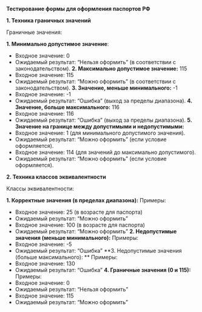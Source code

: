 **Тестирование формы для оформления паспортов РФ**

**1. Техника граничных значений**

Граничные значения:

**1. Минимально допустимое значение**:
- Входное значение: 0
- Ожидаемый результат: “Нельзя оформить” (в соответствии с законодательством).
**2. Максимально допустимое значение:** 115
- Входное значение: 115
- Ожидаемый результат: “Можно оформить” (в соответствии с законодательством).
**3. Значение, меньше минимального:** -1
- Входное значение: -1
- Ожидаемый результат: “Ошибка” (выход за пределы диапазона).
**4. Значение, больше максимального:** 116
- Входное значение: 116
- Ожидаемый результат: “Ошибка” (выход за пределы диапазона).
**5. Значение на границе между допустимыми и недопустимыми:**
- Входное значение: 1 (для минимального допустимого значения).
- Ожидаемый результат: “Можно оформить” (если условие оформляется).
- Входное значение: 114 (для значений до максимально допустимого).
- Ожидаемый результат: “Можно оформить” (если условие оформляется).



**2. Техника классов эквивалентности**

Классы эквивалентности:

**1. Корректные значения (в пределах диапазона):**
Примеры: 
- Входное значение: 25 (в возрасте для паспорта)
- Ожидаемый результат: “Можно оформить”
- Входное значение: 100 (в возрасте для паспорта)
- Ожидаемый результат: “Можно оформить”
**2. Недопустимые значения (меньше минимального):**
Примеры: 
- Входное значение: -5
- Ожидаемый результат: “Ошибка”
**3. Недопустимые значения (больше максимального): **
Примеры:
- Входное значение: 130
- Ожидаемый результат: “Ошибка”
**4. Граничные значения (0 и 115):**
Примеры:
- Входное значение: 0
- Ожидаемый результат: “Нельзя оформить”
- Входное значение: 115
- Ожидаемый результат: “Можно оформить”

